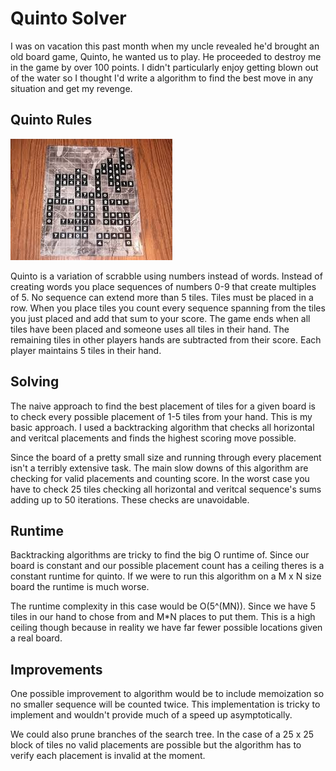 # Quinto Solver

I was on vacation this past month when my uncle revealed he'd brought an old board game, Quinto, he wanted us to play. He proceeded to destroy me in the game by over 100 points. I didn't particularly enjoy getting blown out of the water so I thought I'd write a algorithm to find the best move in any situation and get my revenge.

## Quinto Rules

![alt text](board.png)

Quinto is a variation of scrabble using numbers instead of words. Instead of creating words you place sequences of numbers 0-9 that create multiples of 5. No sequence can extend more than 5 tiles. Tiles must be placed in a row. When you place tiles you count every sequence spanning from the tiles you just placed and add that sum to your score. The game ends when all tiles have been placed and someone uses all tiles in their hand. The remaining tiles in other players hands are subtracted from their score. Each player maintains 5 tiles in their hand.

## Solving

The naive approach to find the best placement of tiles for a given board is to check every possible placement of 1-5 tiles from your hand. This is my basic approach. I used a backtracking algorithm that checks all horizontal and veritcal placements and finds the highest scoring move possible.

Since the board of a pretty small size and running through every placement isn't a terribly extensive task. The main slow downs of this algorithm are checking for valid placements and counting score. In the worst case you have to check 25 tiles checking all horizontal and veritcal sequence's sums adding up to 50 iterations. These checks are unavoidable.

## Runtime

Backtracking algorithms are tricky to find the big O runtime of. Since our board is constant and our possible placement count has a ceiling theres is a constant runtime for quinto. If we were to run this algorithm on a M x N size board the runtime is much worse.

The runtime complexity in this case would be O(5^(MN)). Since we have 5 tiles in our hand to chose from and M*N places to put them. This is a high ceiling though because in reality we have far fewer possible locations given a real board.

## Improvements

One possible improvement to algorithm would be to include memoization so no smaller sequence will be counted twice. This implementation is tricky to implement and wouldn't provide much of a speed up asymptotically.

We could also prune branches of the search tree. In the case of a 25 x 25 block of tiles no valid placements are possible but the algorithm has to verify each placement is invalid at the moment.

